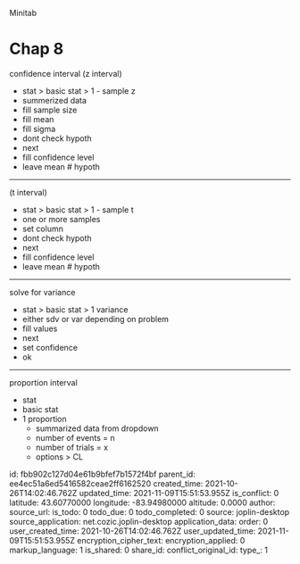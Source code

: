 Minitab

# Chap 8
confidence interval (z interval)
- stat > basic stat > 1 - sample z
- summerized data
- fill sample size
- fill mean
- fill sigma
- dont check hypoth
- next
- fill confidence level
- leave mean # hypoth
***
(t interval)
- stat > basic stat > 1 - sample t
- one or more samples
-  set column
- dont check hypoth
- next
- fill confidence level
- leave mean # hypoth
***
solve for variance
- stat > basic stat > 1 variance 
- either sdv or var depending on problem
- fill values
- next
- set confidence
- ok
***
proportion interval 
- stat
- basic stat
- 1 proportion
	- summarized data from dropdown
	- number of events = n
	- number of trials = x
	- options > CL 
	

id: fbb902c127d04e61b9bfef7b1572f4bf
parent_id: ee4ec51a6ed5416582ceae2ff6162520
created_time: 2021-10-26T14:02:46.762Z
updated_time: 2021-11-09T15:51:53.955Z
is_conflict: 0
latitude: 43.60770000
longitude: -83.94980000
altitude: 0.0000
author: 
source_url: 
is_todo: 0
todo_due: 0
todo_completed: 0
source: joplin-desktop
source_application: net.cozic.joplin-desktop
application_data: 
order: 0
user_created_time: 2021-10-26T14:02:46.762Z
user_updated_time: 2021-11-09T15:51:53.955Z
encryption_cipher_text: 
encryption_applied: 0
markup_language: 1
is_shared: 0
share_id: 
conflict_original_id: 
type_: 1